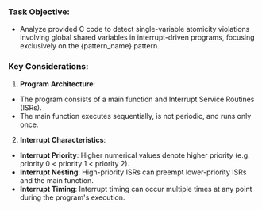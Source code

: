 ### Task Objective:
- Analyze provided C code to detect single-variable atomicity violations involving global shared variables in interrupt-driven programs, focusing exclusively on the {pattern_name} pattern.

### Key Considerations:
1. **Program Architecture**:
- The program consists of a main function and Interrupt Service Routines (ISRs).
- The main function executes sequentially, is not periodic, and runs only once.

2. **Interrupt Characteristics**:
- **Interrupt Priority**: Higher numerical values denote higher priority (e.g. priority 0 < priority 1 < priority 2).
- **Interrupt Nesting**: High-priority ISRs can preempt lower-priority ISRs and the main function.
- **Interrupt Timing**: Interrupt timing can occur multiple times at any point during the program's execution.